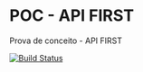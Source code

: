 # POC - API FIRST

Prova de conceito - API FIRST

[![Build Status](https://travis-ci.org/wesleyosantos91/poc-api-first.svg?branch=master)](https://travis-ci.org/wesleyosantos91/poc-api-first)
